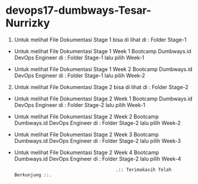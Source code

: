 # devops17-dumbways-Tesar-Nurrizky

1. Untuk melihat File Dokumentasi Stage 1 bisa di lihat di : Folder Stage-1


- Untuk melihat File Dokumentasi Stage 1 Week 1 Bootcamp Dumbways.id DevOps Engineer di : Folder Stage-1 lalu pilih Week-1


- Untuk melihat File Dokumentasi Stage 1 Week 2 Bootcamp Dumbways.id DevOps Engineer di : Folder Stage-1 lalu pilih Week-2



2. Untuk melihat File Dokumentasi Stage 2 bisa di lihat di : Folder Stage-2


- Untuk melihat File Dokumentasi Stage 2 Week 1 Bootcamp Dumbways.id DevOps Engineer di : Folder Stage-2 lalu pilih Week-1


- Untuk melihat File Dokumentasi Stage 2 Week 2 Bootcamp Dumbways.id DevOps Engineer di : Folder Stage-2 lalu pilih Week-2


- Untuk melihat File Dokumentasi Stage 2 Week 3 Bootcamp Dumbways.id DevOps Engineer di : Folder Stage-2 lalu pilih Week-3


- Untuk melihat File Dokumentasi Stage 2 Week 4 Bootcamp Dumbways.id DevOps Engineer di : Folder Stage-2 lalu pilih Week-4

                                            .:: Terimakasih Telah Berkunjung ::.
